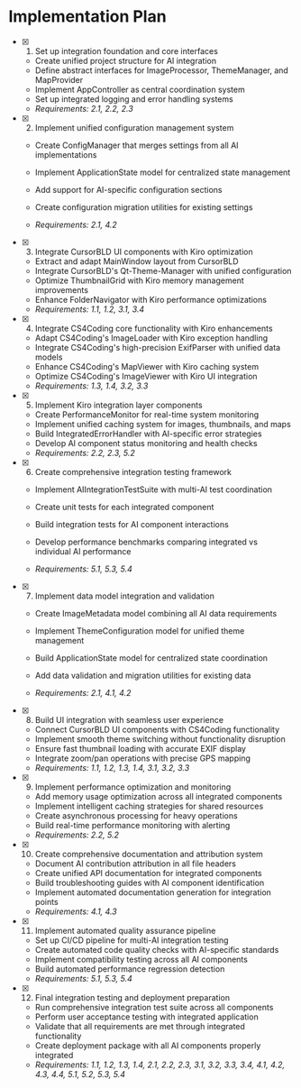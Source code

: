 # Implementation Plan

- [x] 1. Set up integration foundation and core interfaces







  - Create unified project structure for AI integration
  - Define abstract interfaces for ImageProcessor, ThemeManager, and MapProvider
  - Implement AppController as central coordination system
  - Set up integrated logging and error handling systems
  - _Requirements: 2.1, 2.2, 2.3_




- [x] 2. Implement unified configuration management system






  - Create ConfigManager that merges settings from all AI implementations
  - Implement ApplicationState model for centralized state management






  - Add support for AI-specific configuration sections
  - Create configuration migration utilities for existing settings
  - _Requirements: 2.1, 4.2_

- [x] 3. Integrate CursorBLD UI components with Kiro optimization



  - Extract and adapt MainWindow layout from CursorBLD
  - Integrate CursorBLD's Qt-Theme-Manager with unified configuration
  - Optimize ThumbnailGrid with Kiro memory management improvements
  - Enhance FolderNavigator with Kiro performance optimizations
  - _Requirements: 1.1, 1.2, 3.1, 3.4_

- [x] 4. Integrate CS4Coding core functionality with Kiro enhancements







  - Adapt CS4Coding's ImageLoader with Kiro exception handling
  - Integrate CS4Coding's high-precision ExifParser with unified data models
  - Enhance CS4Coding's MapViewer with Kiro caching system
  - Optimize CS4Coding's ImageViewer with Kiro UI integration
  - _Requirements: 1.3, 1.4, 3.2, 3.3_

- [x] 5. Implement Kiro integration layer components







  - Create PerformanceMonitor for real-time system monitoring
  - Implement unified caching system for images, thumbnails, and maps
  - Build IntegratedErrorHandler with AI-specific error strategies
  - Develop AI component status monitoring and health checks
  - _Requirements: 2.2, 2.3, 5.2_



- [x] 6. Create comprehensive integration testing framework




  - Implement AIIntegrationTestSuite with multi-AI test coordination
  - Create unit tests for each integrated component
  - Build integration tests for AI component interactions




  - Develop performance benchmarks comparing integrated vs individual AI performance
  - _Requirements: 5.1, 5.3, 5.4_



- [x] 7. Implement data model integration and validation
  - Create ImageMetadata model combining all AI data requirements
  - Implement ThemeConfiguration model for unified theme management
  - Build ApplicationState model for centralized state coordination
  - Add data validation and migration utilities for existing data


  - _Requirements: 2.1, 4.1, 4.2_

- [x] 8. Build UI integration with seamless user experience
  - Connect CursorBLD UI components with CS4Coding functionality
  - Implement smooth theme switching without functionality disruption
  - Ensure fast thumbnail loading with accurate EXIF display
  - Integrate zoom/pan operations with precise GPS mapping
  - _Requirements: 1.1, 1.2, 1.3, 1.4, 3.1, 3.2, 3.3_

- [x] 9. Implement performance optimization and monitoring



  - Add memory usage optimization across all integrated components
  - Implement intelligent caching strategies for shared resources
  - Create asynchronous processing for heavy operations
  - Build real-time performance monitoring with alerting
  - _Requirements: 2.2, 5.2_


- [x] 10. Create comprehensive documentation and attribution system












  - Document AI contribution attribution in all file headers
  - Create unified API documentation for integrated components
  - Build troubleshooting guides with AI component identification
  - Implement automated documentation generation for integration points
  - _Requirements: 4.1, 4.3_

- [x] 11. Implement automated quality assurance pipeline
  - Set up CI/CD pipeline for multi-AI integration testing
  - Create automated code quality checks with AI-specific standards
  - Implement compatibility testing across all AI components
  - Build automated performance regression detection
  - _Requirements: 5.1, 5.3, 5.4_

- [x] 12. Final integration testing and deployment preparation






  - Run comprehensive integration test suite across all components
  - Perform user acceptance testing with integrated application
  - Validate that all requirements are met through integrated functionality
  - Create deployment package with all AI components properly integrated
  - _Requirements: 1.1, 1.2, 1.3, 1.4, 2.1, 2.2, 2.3, 3.1, 3.2, 3.3, 3.4, 4.1, 4.2, 4.3, 4.4, 5.1, 5.2, 5.3, 5.4_
